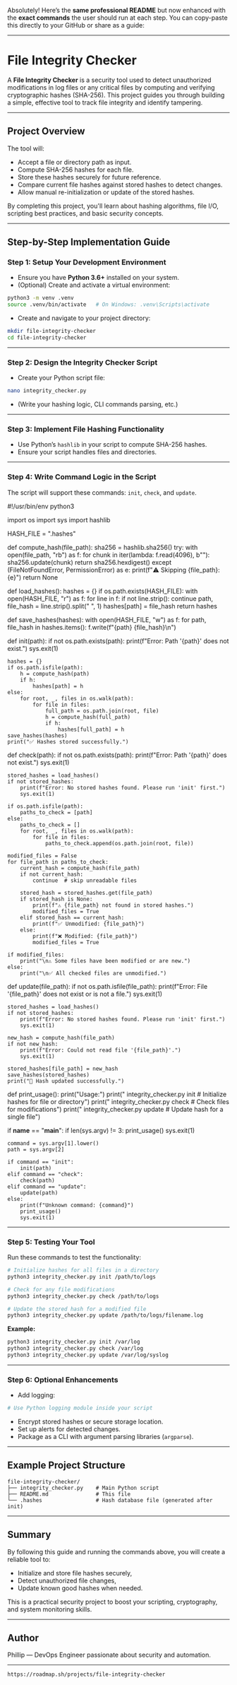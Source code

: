 Absolutely! Here’s the **same professional README** but now enhanced with the **exact commands** the user should run at each step. You can copy-paste this directly to your GitHub or share as a guide:

---

# File Integrity Checker

A **File Integrity Checker** is a security tool used to detect unauthorized modifications in log files or any critical files by computing and verifying cryptographic hashes (SHA-256). This project guides you through building a simple, effective tool to track file integrity and identify tampering.

---

## Project Overview

The tool will:

* Accept a file or directory path as input.
* Compute SHA-256 hashes for each file.
* Store these hashes securely for future reference.
* Compare current file hashes against stored hashes to detect changes.
* Allow manual re-initialization or update of the stored hashes.

By completing this project, you'll learn about hashing algorithms, file I/O, scripting best practices, and basic security concepts.

---

## Step-by-Step Implementation Guide

### Step 1: Setup Your Development Environment

* Ensure you have **Python 3.6+** installed on your system.
* (Optional) Create and activate a virtual environment:

```bash
python3 -m venv .venv
source .venv/bin/activate   # On Windows: .venv\Scripts\activate
```

* Create and navigate to your project directory:

```bash
mkdir file-integrity-checker
cd file-integrity-checker
```

---

### Step 2: Design the Integrity Checker Script

* Create your Python script file:

```bash
nano integrity_checker.py
```

* (Write your hashing logic, CLI commands parsing, etc.)

---

### Step 3: Implement File Hashing Functionality

* Use Python’s `hashlib` in your script to compute SHA-256 hashes.
* Ensure your script handles files and directories.

---

### Step 4: Write Command Logic in the Script

The script will support these commands: `init`, `check`, and `update`.

#!/usr/bin/env python3

import os
import sys
import hashlib

HASH_FILE = ".hashes"

def compute_hash(file_path):
    sha256 = hashlib.sha256()
    try:
        with open(file_path, "rb") as f:
            for chunk in iter(lambda: f.read(4096), b""):
                sha256.update(chunk)
        return sha256.hexdigest()
    except (FileNotFoundError, PermissionError) as e:
        print(f"⚠️ Skipping {file_path}: {e}")
        return None

def load_hashes():
    hashes = {}
    if os.path.exists(HASH_FILE):
        with open(HASH_FILE, "r") as f:
            for line in f:
                if not line.strip():
                    continue
                path, file_hash = line.strip().split(" ", 1)
                hashes[path] = file_hash
    return hashes

def save_hashes(hashes):
    with open(HASH_FILE, "w") as f:
        for path, file_hash in hashes.items():
            f.write(f"{path} {file_hash}\n")

def init(path):
    if not os.path.exists(path):
        print(f"Error: Path '{path}' does not exist.")
        sys.exit(1)

    hashes = {}
    if os.path.isfile(path):
        h = compute_hash(path)
        if h:
            hashes[path] = h
    else:
        for root, _, files in os.walk(path):
            for file in files:
                full_path = os.path.join(root, file)
                h = compute_hash(full_path)
                if h:
                    hashes[full_path] = h
    save_hashes(hashes)
    print("✅ Hashes stored successfully.")

def check(path):
    if not os.path.exists(path):
        print(f"Error: Path '{path}' does not exist.")
        sys.exit(1)

    stored_hashes = load_hashes()
    if not stored_hashes:
        print(f"Error: No stored hashes found. Please run 'init' first.")
        sys.exit(1)

    if os.path.isfile(path):
        paths_to_check = [path]
    else:
        paths_to_check = []
        for root, _, files in os.walk(path):
            for file in files:
                paths_to_check.append(os.path.join(root, file))

    modified_files = False
    for file_path in paths_to_check:
        current_hash = compute_hash(file_path)
        if not current_hash:
            continue  # skip unreadable files

        stored_hash = stored_hashes.get(file_path)
        if stored_hash is None:
            print(f"⚠️ {file_path} not found in stored hashes.")
            modified_files = True
        elif stored_hash == current_hash:
            print(f"✅ Unmodified: {file_path}")
        else:
            print(f"❌ Modified: {file_path}")
            modified_files = True

    if modified_files:
        print("\n⚠️ Some files have been modified or are new.")
    else:
        print("\n✅ All checked files are unmodified.")

def update(file_path):
    if not os.path.isfile(file_path):
        print(f"Error: File '{file_path}' does not exist or is not a file.")
        sys.exit(1)

    stored_hashes = load_hashes()
    if not stored_hashes:
        print(f"Error: No stored hashes found. Please run 'init' first.")
        sys.exit(1)

    new_hash = compute_hash(file_path)
    if not new_hash:
        print(f"Error: Could not read file '{file_path}'.")
        sys.exit(1)

    stored_hashes[file_path] = new_hash
    save_hashes(stored_hashes)
    print("🔄 Hash updated successfully.")

def print_usage():
    print("Usage:")
    print("  integrity_checker.py init <path>     # Initialize hashes for file or directory")
    print("  integrity_checker.py check <path>    # Check files for modifications")
    print("  integrity_checker.py update <file>   # Update hash for a single file")

if __name__ == "__main__":
    if len(sys.argv) != 3:
        print_usage()
        sys.exit(1)

    command = sys.argv[1].lower()
    path = sys.argv[2]

    if command == "init":
        init(path)
    elif command == "check":
        check(path)
    elif command == "update":
        update(path)
    else:
        print(f"Unknown command: {command}")
        print_usage()
        sys.exit(1)

---

### Step 5: Testing Your Tool

Run these commands to test the functionality:

```bash
# Initialize hashes for all files in a directory
python3 integrity_checker.py init /path/to/logs

# Check for any file modifications
python3 integrity_checker.py check /path/to/logs

# Update the stored hash for a modified file
python3 integrity_checker.py update /path/to/logs/filename.log
```

**Example:**

```bash
python3 integrity_checker.py init /var/log
python3 integrity_checker.py check /var/log
python3 integrity_checker.py update /var/log/syslog
```

---

### Step 6: Optional Enhancements

* Add logging:

```bash
# Use Python logging module inside your script
```

* Encrypt stored hashes or secure storage location.
* Set up alerts for detected changes.
* Package as a CLI with argument parsing libraries (`argparse`).

---

## Example Project Structure

```
file-integrity-checker/
├── integrity_checker.py    # Main Python script
├── README.md               # This file
└── .hashes                 # Hash database file (generated after init)
```

---

## Summary

By following this guide and running the commands above, you will create a reliable tool to:

* Initialize and store file hashes securely,
* Detect unauthorized file changes,
* Update known good hashes when needed.

This is a practical security project to boost your scripting, cryptography, and system monitoring skills.

---

## Author

Phillip — DevOps Engineer passionate about security and automation.

---

```
https://roadmap.sh/projects/file-integrity-checker
```

